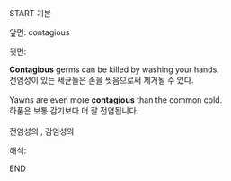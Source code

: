 START
기본

앞면:
contagious


뒷면:
<div><strong>Contagious</strong> germs can be killed by washing your hands. <br></div><div><div><div>전염성이 있는 세균들은 손을 씻음으로써 제거될 수 있다.</div></div></div><div><br></div><div><div>Yawns are even more <strong>contagious</strong> than the common cold. </div><div><div>하품은 보통 감기보다 더 잘 전염됩니다.</div></div></div><div><br></div><div>전염성의 , 감염성의</div>


해석:

END